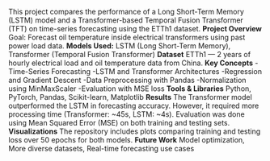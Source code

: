 This project compares the performance of a Long Short-Term Memory (LSTM) model and a Transformer-based Temporal Fusion Transformer (TFT) on time-series forecasting using the ETTh1 dataset.
**Project Overview**
Goal: Forecast oil temperature inside electrical transformers using past power load data.
**Models Used:**
LSTM (Long Short-Term Memory), Transformer (Temporal Fusion Transformer)
**Dataset** 
ETTh1 — 2 years of hourly electrical load and oil temperature data from China.
**Key Concepts**
-Time-Series Forecasting
-LSTM and Transformer Architectures
-Regression and Gradient Descent
-Data Preprocessing with Pandas
-Normalization using MinMaxScaler
-Evaluation with MSE loss
**Tools & Libraries**
Python, PyTorch, Pandas, Scikit-learn, Matplotlib
**Results**
The Transformer model outperformed the LSTM in forecasting accuracy. However, it required more processing time (Transformer: ~45s, LSTM: ~4s). Evaluation was done using Mean Squared Error (MSE) on both training and testing sets.
**Visualizations**
The repository includes plots comparing training and testing loss over 50 epochs for both models.
**Future Work**
Model optimization, More diverse datasets, Real-time forecasting use cases

